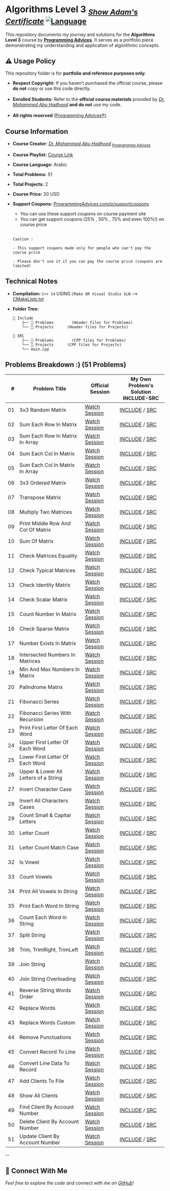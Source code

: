 # Algorithms Level 3 <sub>*[Show Adam's Certificate](https://github.com/xDomty/RoadToDesktop/blob/main/0.%20My%20Certifications/7.%20Algorithms%20Level%203.pdf)* [![Language](https://img.shields.io/badge/Language-C%2B%2B-blue.svg)](https://isocpp.org/)</sub>

This repository documents my journey and solutions for the **Algorithms Level 3** course by **[Programming Advices](https://www.ProgrammingAdvices.com)**. It serves as a portfolio piece demonstrating my understanding and application of algorithmic concepts.


## ⚠ Usage Policy

This repository folder is for **portfolio and reference purposes only.**

 - **Respect Copyright:** If you haven’t purchased the official course, please **do not** copy or use this code directly. <br> <br>
 - **Enrolled Students:** Refer to the **official course materials** provided by *[Dr. Mohammed Abu Hadhood](https://jo.linkedin.com/in/abuhadhoud)* **and do not** use my code. <br> <br>
 - **All rights reserved** ([Programming Advices®](https://www.ProgrammingAdvices.com)).


## **Course Information**
- **Course Creator:** *[Dr. Mohammed Abu Hadhood](https://jo.linkedin.com/in/abuhadhoud)* <sub>[Programming Advices](https://www.ProgrammingAdvices.com)</sub>
- **Course Playlist:** [Course Link](https://programmingadvices.com/p/algorithms-and-problem-solving-level-3) <br>
- **Course Language:** Arabic
- **Total Problems:** 51
- **Total Projects:** 2
- **Course Price:** 20 USD 
- **Support Coupons:** [ProgrammingAdvices.com/p/supportcoupons](https://programmingadvices.com/p/supportcoupons)

     - You can use these support coupons on course payment site
     - You can get support coupons (25% , 50% , 75% and even 100%!) on course price <br> <br>
     
      Caution : 

      - This support coupons made only for people who can't pay the course price

      - Please don't use it if you can pay the course price (coupons are limited)

## Technical Notes
   - **Compilation:** `C++ 14` USING `CMake OR Visual Studio SLN` --> [CMakeLists.txt](https://github.com/xDomty/RoadToDesktop/blob/main/7.%20Algorithms%20Level%203/CMakeLists.txt)
   - **Folder Tree:**

         📁 Include
             ├── 📁 Problems        (Header files for Problems)
             └── 📁 Projects      (Header files for Projects)

         📁 SRC
             ├── 📁 Problems        (CPP files for Problems)
             └── 📁 Projects      (CPP files for Projects)
             └── main.cpp


## Problems Breakdown :) (51 Problems)
| **#** | **Problem Title** | **Official Session** | **My Own Problem's<br> Solution  INCLUDE-SRC** |
|------:|-------------------|----------------------|-------------------------------------------------|
| 01 | 3x3 Random Matrix | [Watch Session](#) | [INCLUDE](https://github.com/xDomty/RoadToDesktop/blob/main/7.%20Algorithms%20Level%203/include/Problems/Problem1.hpp) / [SRC](https://github.com/xDomty/RoadToDesktop/blob/main/7.%20Algorithms%20Level%203/SRC/Problems/Problem1.cpp) |
| 02 | Sum Each Row In Matrix | [Watch Session](#) | [INCLUDE](https://github.com/xDomty/RoadToDesktop/blob/main/7.%20Algorithms%20Level%203/include/Problems/Problem2.hpp) / [SRC](https://github.com/xDomty/RoadToDesktop/blob/main/7.%20Algorithms%20Level%203/SRC/Problems/Problem2.cpp) |
| 03 | Sum Each Row In Matrix In Array | [Watch Session](#) | [INCLUDE](https://github.com/xDomty/RoadToDesktop/blob/main/7.%20Algorithms%20Level%203/include/Problems/Problem3.hpp) / [SRC](https://github.com/xDomty/RoadToDesktop/blob/main/7.%20Algorithms%20Level%203/SRC/Problems/Problem3.cpp) |
| 04 | Sum Each Col In Matrix | [Watch Session](#) | [INCLUDE](https://github.com/xDomty/RoadToDesktop/blob/main/7.%20Algorithms%20Level%203/include/Problems/Problem4.hpp) / [SRC](https://github.com/xDomty/RoadToDesktop/blob/main/7.%20Algorithms%20Level%203/SRC/Problems/Problem4.cpp) |
| 05 | Sum Each Col In Matrix In Array | [Watch Session](#) | [INCLUDE](https://github.com/xDomty/RoadToDesktop/blob/main/7.%20Algorithms%20Level%203/include/Problems/Problem5.hpp) / [SRC](https://github.com/xDomty/RoadToDesktop/blob/main/7.%20Algorithms%20Level%203/SRC/Problems/Problem5.cpp) |
| 06 | 3x3 Ordered Matrix | [Watch Session](#) | [INCLUDE](https://github.com/xDomty/RoadToDesktop/blob/main/7.%20Algorithms%20Level%203/include/Problems/Problem6.hpp) / [SRC](https://github.com/xDomty/RoadToDesktop/blob/main/7.%20Algorithms%20Level%203/SRC/Problems/Problem6.cpp) |
| 07 | Transpose Matrix | [Watch Session](#) | [INCLUDE](https://github.com/xDomty/RoadToDesktop/blob/main/7.%20Algorithms%20Level%203/include/Problems/Problem7.hpp) / [SRC](https://github.com/xDomty/RoadToDesktop/blob/main/7.%20Algorithms%20Level%203/SRC/Problems/Problem7.cpp) |
| 08 | Multiply Two Matrices | [Watch Session](#) | [INCLUDE](https://github.com/xDomty/RoadToDesktop/blob/main/7.%20Algorithms%20Level%203/include/Problems/Problem8.hpp) / [SRC](https://github.com/xDomty/RoadToDesktop/blob/main/7.%20Algorithms%20Level%203/SRC/Problems/Problem8.cpp) |
| 09 | Print Middle Row And Col Of Matrix | [Watch Session](#) | [INCLUDE](https://github.com/xDomty/RoadToDesktop/blob/main/7.%20Algorithms%20Level%203/include/Problems/Problem9.hpp) / [SRC](https://github.com/xDomty/RoadToDesktop/blob/main/7.%20Algorithms%20Level%203/SRC/Problems/Problem9.cpp) |
| 10 | Sum Of Matrix | [Watch Session](#) | [INCLUDE](https://github.com/xDomty/RoadToDesktop/blob/main/7.%20Algorithms%20Level%203/include/Problems/Problem10.hpp) / [SRC](https://github.com/xDomty/RoadToDesktop/blob/main/7.%20Algorithms%20Level%203/SRC/Problems/Problem10.cpp) |
| 11 | Check Matrices Equality | [Watch Session](#) | [INCLUDE](https://github.com/xDomty/RoadToDesktop/blob/main/7.%20Algorithms%20Level%203/include/Problems/Problem11.hpp) / [SRC](https://github.com/xDomty/RoadToDesktop/blob/main/7.%20Algorithms%20Level%203/SRC/Problems/Problem11.cpp) |
| 12 | Check Typical Matrices | [Watch Session](#) | [INCLUDE](https://github.com/xDomty/RoadToDesktop/blob/main/7.%20Algorithms%20Level%203/include/Problems/Problem12.hpp) / [SRC](https://github.com/xDomty/RoadToDesktop/blob/main/7.%20Algorithms%20Level%203/SRC/Problems/Problem12.cpp) |
| 13 | Check Identity Matrix | [Watch Session](#) | [INCLUDE](https://github.com/xDomty/RoadToDesktop/blob/main/7.%20Algorithms%20Level%203/include/Problems/Problem13.hpp) / [SRC](https://github.com/xDomty/RoadToDesktop/blob/main/7.%20Algorithms%20Level%203/SRC/Problems/Problem13.cpp) |
| 14 | Check Scalar Matrix | [Watch Session](#) | [INCLUDE](https://github.com/xDomty/RoadToDesktop/blob/main/7.%20Algorithms%20Level%203/include/Problems/Problem14.hpp) / [SRC](https://github.com/xDomty/RoadToDesktop/blob/main/7.%20Algorithms%20Level%203/SRC/Problems/Problem14.cpp) |
| 15 | Count Number In Matrix | [Watch Session](#) | [INCLUDE](https://github.com/xDomty/RoadToDesktop/blob/main/7.%20Algorithms%20Level%203/include/Problems/Problem15.hpp) / [SRC](https://github.com/xDomty/RoadToDesktop/blob/main/7.%20Algorithms%20Level%203/SRC/Problems/Problem15.cpp) |
| 16 | Check Sparse Matrix | [Watch Session](#) | [INCLUDE](https://github.com/xDomty/RoadToDesktop/blob/main/7.%20Algorithms%20Level%203/include/Problems/Problem16.hpp) / [SRC](https://github.com/xDomty/RoadToDesktop/blob/main/7.%20Algorithms%20Level%203/SRC/Problems/Problem16.cpp) |
| 17 | Number Exists In Matrix | [Watch Session](#) | [INCLUDE](https://github.com/xDomty/RoadToDesktop/blob/main/7.%20Algorithms%20Level%203/include/Problems/Problem17.hpp) / [SRC](https://github.com/xDomty/RoadToDesktop/blob/main/7.%20Algorithms%20Level%203/SRC/Problems/Problem17.cpp) |
| 18 | Intersected Numbers In Matrices | [Watch Session](#) | [INCLUDE](https://github.com/xDomty/RoadToDesktop/blob/main/7.%20Algorithms%20Level%203/include/Problems/Problem18.hpp) / [SRC](https://github.com/xDomty/RoadToDesktop/blob/main/7.%20Algorithms%20Level%203/SRC/Problems/Problem18.cpp) |
| 19 | Min And Max Numbers In Matrix | [Watch Session](#) | [INCLUDE](https://github.com/xDomty/RoadToDesktop/blob/main/7.%20Algorithms%20Level%203/include/Problems/Problem19.hpp) / [SRC](https://github.com/xDomty/RoadToDesktop/blob/main/7.%20Algorithms%20Level%203/SRC/Problems/Problem19.cpp) |
| 20 | Palindrome Matrix | [Watch Session](#) | [INCLUDE](https://github.com/xDomty/RoadToDesktop/blob/main/7.%20Algorithms%20Level%203/include/Problems/Problem20.hpp) / [SRC](https://github.com/xDomty/RoadToDesktop/blob/main/7.%20Algorithms%20Level%203/SRC/Problems/Problem20.cpp) |
| 21 | Fibonacci Series | [Watch Session](#) | [INCLUDE](https://github.com/xDomty/RoadToDesktop/blob/main/7.%20Algorithms%20Level%203/include/Problems/Problem21.hpp) / [SRC](https://github.com/xDomty/RoadToDesktop/blob/main/7.%20Algorithms%20Level%203/SRC/Problems/Problem21.cpp) |
| 22 | Fibonacci Series With Recursion | [Watch Session](#) | [INCLUDE](https://github.com/xDomty/RoadToDesktop/blob/main/7.%20Algorithms%20Level%203/include/Problems/Problem22.hpp) / [SRC](https://github.com/xDomty/RoadToDesktop/blob/main/7.%20Algorithms%20Level%203/SRC/Problems/Problem22.cpp) |
| 23 | Print First Letter Of Each Word | [Watch Session](#) | [INCLUDE](https://github.com/xDomty/RoadToDesktop/blob/main/7.%20Algorithms%20Level%203/include/Problems/Problem23.hpp) / [SRC](https://github.com/xDomty/RoadToDesktop/blob/main/7.%20Algorithms%20Level%203/SRC/Problems/Problem23.cpp) |
| 24 | Upper First Letter Of Each Word | [Watch Session](#) | [INCLUDE](https://github.com/xDomty/RoadToDesktop/blob/main/7.%20Algorithms%20Level%203/include/Problems/Problem24.hpp) / [SRC](https://github.com/xDomty/RoadToDesktop/blob/main/7.%20Algorithms%20Level%203/SRC/Problems/Problem24.cpp) |
| 25 | Lower First Letter Of Each Word | [Watch Session](#) | [INCLUDE](https://github.com/xDomty/RoadToDesktop/blob/main/7.%20Algorithms%20Level%203/include/Problems/Problem25.hpp) / [SRC](https://github.com/xDomty/RoadToDesktop/blob/main/7.%20Algorithms%20Level%203/SRC/Problems/Problem25.cpp) |
| 26 | Upper & Lower All Letters of a String | [Watch Session](#) | [INCLUDE](https://github.com/xDomty/RoadToDesktop/blob/main/7.%20Algorithms%20Level%203/include/Problems/Problem26.hpp) / [SRC](https://github.com/xDomty/RoadToDesktop/blob/main/7.%20Algorithms%20Level%203/SRC/Problems/Problem26.cpp) |
| 27 | Invert Character Case | [Watch Session](#) | [INCLUDE](https://github.com/xDomty/RoadToDesktop/blob/main/7.%20Algorithms%20Level%203/include/Problems/Problem27.hpp) / [SRC](https://github.com/xDomty/RoadToDesktop/blob/main/7.%20Algorithms%20Level%203/SRC/Problems/Problem27.cpp) |
| 28 | Invert All Characters Cases | [Watch Session](#) | [INCLUDE](https://github.com/xDomty/RoadToDesktop/blob/main/7.%20Algorithms%20Level%203/include/Problems/Problem28.hpp) / [SRC](https://github.com/xDomty/RoadToDesktop/blob/main/7.%20Algorithms%20Level%203/SRC/Problems/Problem28.cpp) |
| 29 | Count Small & Capital Letters | [Watch Session](#) | [INCLUDE](https://github.com/xDomty/RoadToDesktop/blob/main/7.%20Algorithms%20Level%203/include/Problems/Problem29.hpp) / [SRC](https://github.com/xDomty/RoadToDesktop/blob/main/7.%20Algorithms%20Level%203/SRC/Problems/Problem29.cpp) |
| 30 | Letter Count | [Watch Session](#) | [INCLUDE](https://github.com/xDomty/RoadToDesktop/blob/main/7.%20Algorithms%20Level%203/include/Problems/Problem30.hpp) / [SRC](https://github.com/xDomty/RoadToDesktop/blob/main/7.%20Algorithms%20Level%203/SRC/Problems/Problem30.cpp) |
| 31 | Letter Count Match Case | [Watch Session](#) | [INCLUDE](https://github.com/xDomty/RoadToDesktop/blob/main/7.%20Algorithms%20Level%203/include/Problems/Problem31.hpp) / [SRC](https://github.com/xDomty/RoadToDesktop/blob/main/7.%20Algorithms%20Level%203/SRC/Problems/Problem31.cpp) |
| 32 | Is Vowel | [Watch Session](#) | [INCLUDE](https://github.com/xDomty/RoadToDesktop/blob/main/7.%20Algorithms%20Level%203/include/Problems/Problem32.hpp) / [SRC](https://github.com/xDomty/RoadToDesktop/blob/main/7.%20Algorithms%20Level%203/SRC/Problems/Problem32.cpp) |
| 33 | Count Vowels | [Watch Session](#) | [INCLUDE](https://github.com/xDomty/RoadToDesktop/blob/main/7.%20Algorithms%20Level%203/include/Problems/Problem33.hpp) / [SRC](https://github.com/xDomty/RoadToDesktop/blob/main/7.%20Algorithms%20Level%203/SRC/Problems/Problem33.cpp) |
| 34 | Print All Vowels In String | [Watch Session](#) | [INCLUDE](https://github.com/xDomty/RoadToDesktop/blob/main/7.%20Algorithms%20Level%203/include/Problems/Problem34.hpp) / [SRC](https://github.com/xDomty/RoadToDesktop/blob/main/7.%20Algorithms%20Level%203/SRC/Problems/Problem34.cpp) |
| 35 | Print Each Word In String | [Watch Session](#) | [INCLUDE](https://github.com/xDomty/RoadToDesktop/blob/main/7.%20Algorithms%20Level%203/include/Problems/Problem35.hpp) / [SRC](https://github.com/xDomty/RoadToDesktop/blob/main/7.%20Algorithms%20Level%203/SRC/Problems/Problem35.cpp) |
| 36 | Count Each Word In String | [Watch Session](#) | [INCLUDE](https://github.com/xDomty/RoadToDesktop/blob/main/7.%20Algorithms%20Level%203/include/Problems/Problem36.hpp) / [SRC](https://github.com/xDomty/RoadToDesktop/blob/main/7.%20Algorithms%20Level%203/SRC/Problems/Problem36.cpp) |
| 37 | Split String | [Watch Session](#) | [INCLUDE](https://github.com/xDomty/RoadToDesktop/blob/main/7.%20Algorithms%20Level%203/include/Problems/Problem37.hpp) / [SRC](https://github.com/xDomty/RoadToDesktop/blob/main/7.%20Algorithms%20Level%203/SRC/Problems/Problem37.cpp) |
| 38 | Trim, TrimRight, TrimLeft | [Watch Session](#) | [INCLUDE](https://github.com/xDomty/RoadToDesktop/blob/main/7.%20Algorithms%20Level%203/include/Problems/Problem38.hpp) / [SRC](https://github.com/xDomty/RoadToDesktop/blob/main/7.%20Algorithms%20Level%203/SRC/Problems/Problem38.cpp) |
| 39 | Join String | [Watch Session](#) | [INCLUDE](https://github.com/xDomty/RoadToDesktop/blob/main/7.%20Algorithms%20Level%203/include/Problems/Problem39.hpp) / [SRC](https://github.com/xDomty/RoadToDesktop/blob/main/7.%20Algorithms%20Level%203/SRC/Problems/Problem39.cpp) |
| 40 | Join String Overloading | [Watch Session](#) | [INCLUDE](https://github.com/xDomty/RoadToDesktop/blob/main/7.%20Algorithms%20Level%203/include/Problems/Problem40.hpp) / [SRC](https://github.com/xDomty/RoadToDesktop/blob/main/7.%20Algorithms%20Level%203/SRC/Problems/Problem40.cpp) |
| 41 | Reverse String Words Order | [Watch Session](#) | [INCLUDE](https://github.com/xDomty/RoadToDesktop/blob/main/7.%20Algorithms%20Level%203/include/Problems/Problem41.hpp) / [SRC](https://github.com/xDomty/RoadToDesktop/blob/main/7.%20Algorithms%20Level%203/SRC/Problems/Problem41.cpp) |
| 42 | Replace Words | [Watch Session](#) | [INCLUDE](https://github.com/xDomty/RoadToDesktop/blob/main/7.%20Algorithms%20Level%203/include/Problems/Problem42.hpp) / [SRC](https://github.com/xDomty/RoadToDesktop/blob/main/7.%20Algorithms%20Level%203/SRC/Problems/Problem42.cpp) |
| 43 | Replace Words Custom | [Watch Session](#) | [INCLUDE](https://github.com/xDomty/RoadToDesktop/blob/main/7.%20Algorithms%20Level%203/include/Problems/Problem43.hpp) / [SRC](https://github.com/xDomty/RoadToDesktop/blob/main/7.%20Algorithms%20Level%203/SRC/Problems/Problem43.cpp) |
| 44 | Remove Punctuations | [Watch Session](#) | [INCLUDE](https://github.com/xDomty/RoadToDesktop/blob/main/7.%20Algorithms%20Level%203/include/Problems/Problem44.hpp) / [SRC](https://github.com/xDomty/RoadToDesktop/blob/main/7.%20Algorithms%20Level%203/SRC/Problems/Problem44.cpp) |
| 45 | Convert Record To Line | [Watch Session](#) | [INCLUDE](https://github.com/xDomty/RoadToDesktop/blob/main/7.%20Algorithms%20Level%203/include/Problems/Problem45.hpp) / [SRC](https://github.com/xDomty/RoadToDesktop/blob/main/7.%20Algorithms%20Level%203/SRC/Problems/Problem45.cpp) |
| 46 | Convert Line Data To Record | [Watch Session](#) | [INCLUDE](https://github.com/xDomty/RoadToDesktop/blob/main/7.%20Algorithms%20Level%203/include/Problems/Problem46.hpp) / [SRC](https://github.com/xDomty/RoadToDesktop/blob/main/7.%20Algorithms%20Level%203/SRC/Problems/Problem46.cpp) |
| 47 | Add Clients To File | [Watch Session](#) | [INCLUDE](https://github.com/xDomty/RoadToDesktop/blob/main/7.%20Algorithms%20Level%203/include/Problems/Problem47.hpp) / [SRC](https://github.com/xDomty/RoadToDesktop/blob/main/7.%20Algorithms%20Level%203/SRC/Problems/Problem47.cpp) |
| 48 | Show All Clients | [Watch Session](#) | [INCLUDE](https://github.com/xDomty/RoadToDesktop/blob/main/7.%20Algorithms%20Level%203/include/Problems/Problem48.hpp) / [SRC](https://github.com/xDomty/RoadToDesktop/blob/main/7.%20Algorithms%20Level%203/SRC/Problems/Problem48.cpp) |
| 49 | Find Client By Account Number | [Watch Session](#) | [INCLUDE](https://github.com/xDomty/RoadToDesktop/blob/main/7.%20Algorithms%20Level%203/include/Problems/Problem49.hpp) / [SRC](https://github.com/xDomty/RoadToDesktop/blob/main/7.%20Algorithms%20Level%203/SRC/Problems/Problem49.cpp) |
| 50 | Delete Client By Account Number | [Watch Session](#) | [INCLUDE](https://github.com/xDomty/RoadToDesktop/blob/main/7.%20Algorithms%20Level%203/include/Problems/Problem50.hpp) / [SRC](https://github.com/xDomty/RoadToDesktop/blob/main/7.%20Algorithms%20Level%203/SRC/Problems/Problem50.cpp) |
| 51 | Update Client By Account Number | [Watch Session](#) | [INCLUDE](https://github.com/xDomty/RoadToDesktop/blob/main/7.%20Algorithms%20Level%203/include/Problems/Problem51.hpp) / [SRC](https://github.com/xDomty/RoadToDesktop/blob/main/7.%20Algorithms%20Level%203/SRC/Problems/Problem51.cpp) |


--


## 📢 Connect With Me

*Feel free to explore the code and connect with me on [GitHub](https://github.com/xDomty)!*
